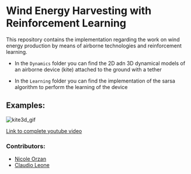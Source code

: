 
# Wind Energy Harvesting with Reinforcement Learning

This repository contains the implementation regarding the work on wind energy production by means of airborne technologies and reinforcement learning.

* In the ```Dynamics``` folder you can find the 2D adn 3D dynamical models of an airborne device (kite) attached to the ground with a tether

* In the ```Learning``` folder you can find the implementation of the sarsa algorithm to perform the learning of the device

## Examples:

![kite3d_gif](https://user-images.githubusercontent.com/32459554/112457824-68d18000-8d5c-11eb-9ba3-cddc85fb04c9.gif)

[Link to complete youtube video](https://www.youtube.com/watch?v=Bk5FHeSUWg4)

### Contributors:

- [Nicole Orzan](http://github.com/nicoleorzan)
- [Claudio Leone](https://github.com/LionClaude)
